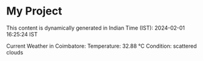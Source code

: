 # My Project

This content is dynamically generated in Indian Time (IST): 2024-02-01 16:25:24 IST


Current Weather in Coimbatore:
Temperature: 32.88 °C
Condition: scattered clouds
